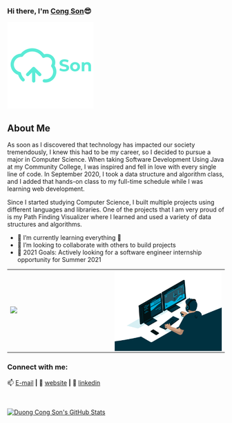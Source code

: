 ### Hi there, I'm [Cong Son][website]😎
[![Website](https://github.com/CongSon01/CongSon01/blob/6c297d88aa55f171f604ee7824afc784917f14b0/iconLogo.png)](https://congson01.github.io/duongcongsonCV/)

## About Me
As soon as I discovered that technology has impacted our society tremendously, I knew this had to be my career, so I decided to pursue a major in Computer Science. When taking Software Development Using Java at my Community College, I was inspired and fell in love with every single line of code. In September 2020, I took a data structure and algorithm class, and I added that hands-on class to my full-time schedule while I was learning web development.

Since I started studying Computer Science, I built multiple projects using different languages and libraries. One of the projects that I am very proud of is my Path Finding Visualizer where I learned and used a variety of data structures and algorithms.

- 🌱 I’m currently learning everything 🤣
- 👯 I’m looking to collaborate with others to build projects
- 🥅 2021 Goals: Actively looking for a software engineer internship opportunity for Summer 2021

<table>
<tr>
  <td width="48%">
    <img src="https://github-readme-stats.anuraghazra1.vercel.app/api?username=CongSon01&show_icons=true&hide=contribs,issues&hide_border=true" />
  </td>
  <td width="52%"><img alt="gif" align="right" src="./coding.gif"/></td>
</tr>
<table>
  
### Connect with me:

📫 [E-mail](mailto:duongcongson01@gmail.com) **|** 
🏡 [website][website] **|** 
👔 [linkedin][linkedin]

<br />

[![Duong Cong Son's GitHub Stats](https://github-readme-stats.anuraghazra1.vercel.app/api?username=CongSon01&show_icons=true&title_color=fff&icon_color=F2BDFF&text_color=9f9f9f&bg_color=151515)](https://github-readme-stats.vercel.app/api?username=CongSon01)

[website]: https://congson01.github.io/duongcongsonCV/
[linkedin]: https://www.linkedin.com/in/dcson01/
